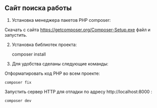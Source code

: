 Сайт поиска работы
------------------

1. Установка менеджера пакетов PHP composer:

Скачать с сайта https://getcomposer.org/Composer-Setup.exe файл и запустить.

2. Установка библиотек проекта:

    composer install

3. Для удобства сделаны следующие команды:

Отформатировать код PHP во всем проекте:

    composer fix


Запустить сервер HTTP для отладки по адресу http://localhost:8000 :

    composer dev












